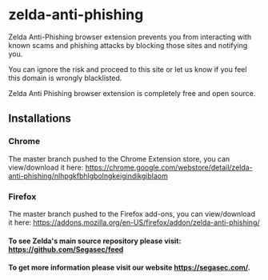 # zelda-anti-phishing
Zelda Anti-Phishing browser extension prevents you from interacting with known scams and phishing attacks by blocking those sites and notifying you.

You can ignore the risk and proceed to this site or let us know if you feel this domain is wrongly blacklisted.

Zelda Anti Phishing browser extension is completely free and open source.


## Installations
### Chrome 
The master branch pushed to the Chrome Extension store, you can view/download it here:
https://chrome.google.com/webstore/detail/zelda-anti-phishing/nlhpgkfbhlgbolngkeigindikgiblaom

### Firefox 
The master branch pushed to the Firefox add-ons, you can view/download it here:
https://addons.mozilla.org/en-US/firefox/addon/zelda-anti-phishing/

#### To see Zelda's main source repository please visit: https://github.com/Segasec/feed

#### To get more information please visit our website https://segasec.com/.

